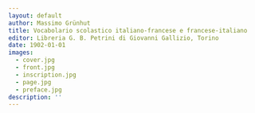```yaml
---
layout: default
author: Massimo Grünhut
title: Vocabolario scolastico italiano-francese e francese-italiano
editor: Libreria G. B. Petrini di Giovanni Gallizio, Torino
date: 1902-01-01
images:
  - cover.jpg
  - front.jpg
  - inscription.jpg
  - page.jpg
  - preface.jpg
description: ''
---
```

